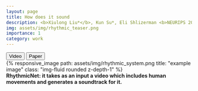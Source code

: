 ```yaml
---
layout: page
title: How does it sound
description: <b>Xiulong Liu*</b>, Kun Su*, Eli Shlizerman <b>NEURIPS 2021</b>
img: assets/img/rhythmic_teaser.png
importance: 1
category: work
---
```


<button onclick="location.href='https://www.youtube.com/watch?v=l2gNixyX8_8'" type="button">
         Video</button>
<button onclick="location.href='https://openreview.net/forum?id=JuNatTaGZ6J'" type="button">
       Paper</button>

<div class="row">
   <div class="col-sm mt-3 mt-md-0">
       {% responsive_image path: assets/img/rhythmic_system.png title: "example image" class: "img-fluid rounded z-depth-1" %}
   </div>
</div>
<div class="caption">
   <b>RhythmicNet: it takes as an input a video which includes human movements and generates a soundtrack for it.</b>
</div>